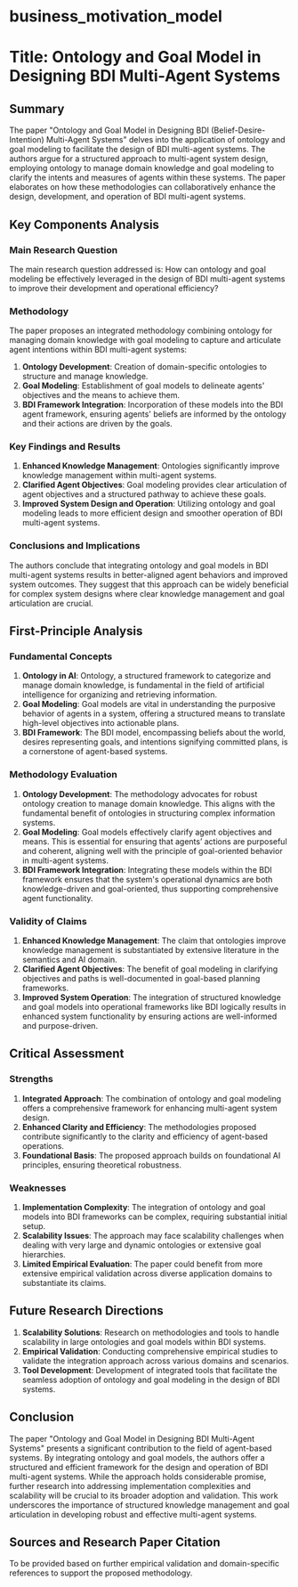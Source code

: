 # business_motivation_model

# Title: Ontology and Goal Model in Designing BDI Multi-Agent Systems

## Summary
The paper "Ontology and Goal Model in Designing BDI (Belief-Desire-Intention) Multi-Agent Systems" delves into the application of ontology and goal modeling to facilitate the design of BDI multi-agent systems. The authors argue for a structured approach to multi-agent system design, employing ontology to manage domain knowledge and goal modeling to clarify the intents and measures of agents within these systems. The paper elaborates on how these methodologies can collaboratively enhance the design, development, and operation of BDI multi-agent systems.

## Key Components Analysis

### Main Research Question
The main research question addressed is: How can ontology and goal modeling be effectively leveraged in the design of BDI multi-agent systems to improve their development and operational efficiency?

### Methodology
The paper proposes an integrated methodology combining ontology for managing domain knowledge with goal modeling to capture and articulate agent intentions within BDI multi-agent systems:

1. **Ontology Development**: Creation of domain-specific ontologies to structure and manage knowledge.
2. **Goal Modeling**: Establishment of goal models to delineate agents' objectives and the means to achieve them.
3. **BDI Framework Integration**: Incorporation of these models into the BDI agent framework, ensuring agents' beliefs are informed by the ontology and their actions are driven by the goals.

### Key Findings and Results
1. **Enhanced Knowledge Management**: Ontologies significantly improve knowledge management within multi-agent systems.
2. **Clarified Agent Objectives**: Goal modeling provides clear articulation of agent objectives and a structured pathway to achieve these goals.
3. **Improved System Design and Operation**: Utilizing ontology and goal modeling leads to more efficient design and smoother operation of BDI multi-agent systems.

### Conclusions and Implications
The authors conclude that integrating ontology and goal models in BDI multi-agent systems results in better-aligned agent behaviors and improved system outcomes. They suggest that this approach can be widely beneficial for complex system designs where clear knowledge management and goal articulation are crucial.

## First-Principle Analysis

### Fundamental Concepts

1. **Ontology in AI**: Ontology, a structured framework to categorize and manage domain knowledge, is fundamental in the field of artificial intelligence for organizing and retrieving information.
2. **Goal Modeling**: Goal models are vital in understanding the purposive behavior of agents in a system, offering a structured means to translate high-level objectives into actionable plans.
3. **BDI Framework**: The BDI model, encompassing beliefs about the world, desires representing goals, and intentions signifying committed plans, is a cornerstone of agent-based systems.

### Methodology Evaluation

1. **Ontology Development**: The methodology advocates for robust ontology creation to manage domain knowledge. This aligns with the fundamental benefit of ontologies in structuring complex information systems.
2. **Goal Modeling**: Goal models effectively clarify agent objectives and means. This is essential for ensuring that agents’ actions are purposeful and coherent, aligning well with the principle of goal-oriented behavior in multi-agent systems.
3. **BDI Framework Integration**: Integrating these models within the BDI framework ensures that the system's operational dynamics are both knowledge-driven and goal-oriented, thus supporting comprehensive agent functionality.

### Validity of Claims

1. **Enhanced Knowledge Management**: The claim that ontologies improve knowledge management is substantiated by extensive literature in the semantics and AI domain.
2. **Clarified Agent Objectives**: The benefit of goal modeling in clarifying objectives and paths is well-documented in goal-based planning frameworks.
3. **Improved System Operation**: The integration of structured knowledge and goal models into operational frameworks like BDI logically results in enhanced system functionality by ensuring actions are well-informed and purpose-driven.

## Critical Assessment

### Strengths
1. **Integrated Approach**: The combination of ontology and goal modeling offers a comprehensive framework for enhancing multi-agent system design.
2. **Enhanced Clarity and Efficiency**: The methodologies proposed contribute significantly to the clarity and efficiency of agent-based operations.
3. **Foundational Basis**: The proposed approach builds on foundational AI principles, ensuring theoretical robustness.

### Weaknesses
1. **Implementation Complexity**: The integration of ontology and goal models into BDI frameworks can be complex, requiring substantial initial setup.
2. **Scalability Issues**: The approach may face scalability challenges when dealing with very large and dynamic ontologies or extensive goal hierarchies.
3. **Limited Empirical Evaluation**: The paper could benefit from more extensive empirical validation across diverse application domains to substantiate its claims.

## Future Research Directions

1. **Scalability Solutions**: Research on methodologies and tools to handle scalability in large ontologies and goal models within BDI systems.
2. **Empirical Validation**: Conducting comprehensive empirical studies to validate the integration approach across various domains and scenarios.
3. **Tool Development**: Development of integrated tools that facilitate the seamless adoption of ontology and goal modeling in the design of BDI systems.

## Conclusion

The paper "Ontology and Goal Model in Designing BDI Multi-Agent Systems" presents a significant contribution to the field of agent-based systems. By integrating ontology and goal models, the authors offer a structured and efficient framework for the design and operation of BDI multi-agent systems. While the approach holds considerable promise, further research into addressing implementation complexities and scalability will be crucial to its broader adoption and validation. This work underscores the importance of structured knowledge management and goal articulation in developing robust and effective multi-agent systems.

## Sources and Research Paper Citation
To be provided based on further empirical validation and domain-specific references to support the proposed methodology.